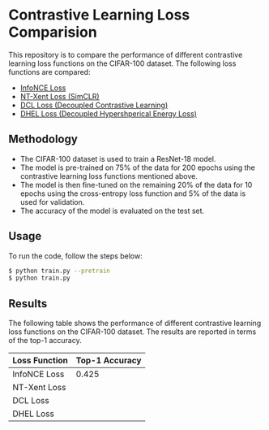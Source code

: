 # Contrastive Learning Loss Comparision

This repository is to compare the performance of different contrastive learning loss functions on the CIFAR-100 dataset. The following loss functions are compared:
* [InfoNCE Loss](https://arxiv.org/pdf/1807.03748v2 "Representation Learning with Contrastive Predictive Coding")
* [NT-Xent Loss (SimCLR)](https://arxiv.org/abs/2002.05709 "A Simple Framework for Contrastive Learning of Visual Representations")
* [DCL Loss (Decoupled Contrastive Learning)](https://arxiv.org/abs/2110.06848 "Decoupled Contrastive Learning")
* [DHEL Loss (Decoupled Hypershperical Energy Loss)](https://arxiv.org/abs/2405.18045 "Bridging Mini-Batch and Asymptotic Analysis in Contrastive Learning: From InfoNCE to Kernel-Based Losses")

## Methodology
* The CIFAR-100 dataset is used to train a ResNet-18 model. 
* The model is pre-trained on 75% of the data for 200 epochs using the contrastive learning loss functions mentioned above.
* The model is then fine-tuned on the remaining 20% of the data for 10 epochs using the cross-entropy loss function and 5% of the data is used for validation.
* The accuracy of the model is evaluated on the test set.

## Usage
To run the code, follow the steps below:
```bash
$ python train.py --pretrain
$ python train.py
```

## Results
The following table shows the performance of different contrastive learning loss functions on the CIFAR-100 dataset. The results are reported in terms of the top-1 accuracy.

| Loss Function | Top-1 Accuracy |
| ------------- | -------------- |
| InfoNCE Loss  | 0.425          |
| NT-Xent Loss  |                |
| DCL Loss      |                |
| DHEL Loss     |                |